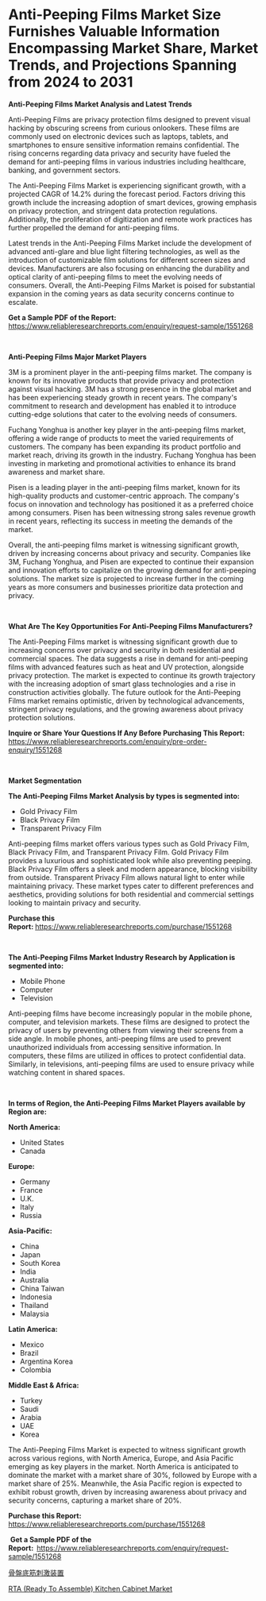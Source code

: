 <p><h1>Anti-Peeping Films Market Size Furnishes Valuable Information Encompassing Market Share, Market Trends, and Projections Spanning from 2024 to 2031</h1></p><p><strong>Anti-Peeping Films Market Analysis and Latest Trends</strong></p>
<p><p>Anti-Peeping Films are privacy protection films designed to prevent visual hacking by obscuring screens from curious onlookers. These films are commonly used on electronic devices such as laptops, tablets, and smartphones to ensure sensitive information remains confidential. The rising concerns regarding data privacy and security have fueled the demand for anti-peeping films in various industries including healthcare, banking, and government sectors.</p><p>The Anti-Peeping Films Market is experiencing significant growth, with a projected CAGR of 14.2% during the forecast period. Factors driving this growth include the increasing adoption of smart devices, growing emphasis on privacy protection, and stringent data protection regulations. Additionally, the proliferation of digitization and remote work practices has further propelled the demand for anti-peeping films.</p><p>Latest trends in the Anti-Peeping Films Market include the development of advanced anti-glare and blue light filtering technologies, as well as the introduction of customizable film solutions for different screen sizes and devices. Manufacturers are also focusing on enhancing the durability and optical clarity of anti-peeping films to meet the evolving needs of consumers. Overall, the Anti-Peeping Films Market is poised for substantial expansion in the coming years as data security concerns continue to escalate.</p></p>
<p><strong>Get a Sample PDF of the Report:&nbsp;</strong> <a href="https://www.reliableresearchreports.com/enquiry/request-sample/1551268">https://www.reliableresearchreports.com/enquiry/request-sample/1551268</a></p>
<p>&nbsp;</p>
<p><strong>Anti-Peeping Films Major Market Players</strong></p>
<p><p>3M is a prominent player in the anti-peeping films market. The company is known for its innovative products that provide privacy and protection against visual hacking. 3M has a strong presence in the global market and has been experiencing steady growth in recent years. The company's commitment to research and development has enabled it to introduce cutting-edge solutions that cater to the evolving needs of consumers.</p><p>Fuchang Yonghua is another key player in the anti-peeping films market, offering a wide range of products to meet the varied requirements of customers. The company has been expanding its product portfolio and market reach, driving its growth in the industry. Fuchang Yonghua has been investing in marketing and promotional activities to enhance its brand awareness and market share.</p><p>Pisen is a leading player in the anti-peeping films market, known for its high-quality products and customer-centric approach. The company's focus on innovation and technology has positioned it as a preferred choice among consumers. Pisen has been witnessing strong sales revenue growth in recent years, reflecting its success in meeting the demands of the market.</p><p>Overall, the anti-peeping films market is witnessing significant growth, driven by increasing concerns about privacy and security. Companies like 3M, Fuchang Yonghua, and Pisen are expected to continue their expansion and innovation efforts to capitalize on the growing demand for anti-peeping solutions. The market size is projected to increase further in the coming years as more consumers and businesses prioritize data protection and privacy.</p></p>
<p>&nbsp;</p>
<p><strong>What Are The Key Opportunities For Anti-Peeping Films Manufacturers?</strong></p>
<p><p>The Anti-Peeping Films market is witnessing significant growth due to increasing concerns over privacy and security in both residential and commercial spaces. The data suggests a rise in demand for anti-peeping films with advanced features such as heat and UV protection, alongside privacy protection. The market is expected to continue its growth trajectory with the increasing adoption of smart glass technologies and a rise in construction activities globally. The future outlook for the Anti-Peeping Films market remains optimistic, driven by technological advancements, stringent privacy regulations, and the growing awareness about privacy protection solutions.</p></p>
<p><strong>Inquire or Share Your Questions If Any Before Purchasing This Report:</strong> <a href="https://www.reliableresearchreports.com/enquiry/pre-order-enquiry/1551268">https://www.reliableresearchreports.com/enquiry/pre-order-enquiry/1551268</a></p>
<p>&nbsp;</p>
<p><strong>Market Segmentation</strong></p>
<p><strong>The Anti-Peeping Films Market Analysis by types is segmented into:</strong></p>
<p><ul><li>Gold Privacy Film</li><li>Black Privacy Film</li><li>Transparent Privacy Film</li></ul></p>
<p><p>Anti-peeping films market offers various types such as Gold Privacy Film, Black Privacy Film, and Transparent Privacy Film. Gold Privacy Film provides a luxurious and sophisticated look while also preventing peeping. Black Privacy Film offers a sleek and modern appearance, blocking visibility from outside. Transparent Privacy Film allows natural light to enter while maintaining privacy. These market types cater to different preferences and aesthetics, providing solutions for both residential and commercial settings looking to maintain privacy and security.</p></p>
<p><strong>Purchase this Report:&nbsp;</strong><a href="https://www.reliableresearchreports.com/purchase/1551268">https://www.reliableresearchreports.com/purchase/1551268</a></p>
<p>&nbsp;</p>
<p><strong>The Anti-Peeping Films Market Industry Research by Application is segmented into:</strong></p>
<p><ul><li>Mobile Phone</li><li>Computer</li><li>Television</li></ul></p>
<p><p>Anti-peeping films have become increasingly popular in the mobile phone, computer, and television markets. These films are designed to protect the privacy of users by preventing others from viewing their screens from a side angle. In mobile phones, anti-peeping films are used to prevent unauthorized individuals from accessing sensitive information. In computers, these films are utilized in offices to protect confidential data. Similarly, in televisions, anti-peeping films are used to ensure privacy while watching content in shared spaces.</p></p>
<p>&nbsp;</p>
<p><strong>In terms of Region, the Anti-Peeping Films Market Players available by Region are:</strong></p>
<p>
    <p> <strong> North America: </strong>
        <ul>
            <li>United States</li>
            <li>Canada</li>
        </ul>
        </p> 
    <p> <strong> Europe: </strong>
        <ul>
            <li>Germany</li>
            <li>France</li>
            <li>U.K.</li>
            <li>Italy</li>
            <li>Russia</li>
        </ul>
        </p> 
    <p> <strong> Asia-Pacific: </strong>
        <ul>
            <li>China</li>
            <li>Japan</li>
            <li>South Korea</li>
            <li>India</li>
            <li>Australia</li>
            <li>China Taiwan</li>
            <li>Indonesia</li>
            <li>Thailand</li>
            <li>Malaysia</li>
        </ul>
        </p> 
    <p> <strong> Latin America: </strong>
        <ul>
            <li>Mexico</li>
            <li>Brazil</li>
            <li>Argentina Korea</li>
            <li>Colombia</li>
        </ul>
        </p> 
    <p> <strong> Middle East & Africa: </strong>
        <ul>
            <li>Turkey</li>
            <li>Saudi</li>
            <li>Arabia</li>
            <li>UAE</li>
            <li>Korea</li>
        </ul>
    </p>
    </p>
<p><p>The Anti-Peeping Films Market is expected to witness significant growth across various regions, with North America, Europe, and Asia Pacific emerging as key players in the market. North America is anticipated to dominate the market with a market share of 30%, followed by Europe with a market share of 25%. Meanwhile, the Asia Pacific region is expected to exhibit robust growth, driven by increasing awareness about privacy and security concerns, capturing a market share of 20%.</p></p>
<p><strong>Purchase this Report: </strong><a href="https://www.reliableresearchreports.com/purchase/1551268">https://www.reliableresearchreports.com/purchase/1551268</a></p>
<p>&nbsp;<strong>Get a Sample PDF of the Report:&nbsp;&nbsp;</strong><a href="https://www.reliableresearchreports.com/enquiry/request-sample/1551268">https://www.reliableresearchreports.com/enquiry/request-sample/1551268</a></p>
<p><strong></strong></p>
<p><p><a href="https://github.com/lababdou/Market-Research-Report-List-3/blob/main/81087827067.md">骨盤底筋刺激装置</a></p><p><a href="https://github.com/NorbertYates/Market-Research-Report-List-4/blob/main/rta-ready-to-assemble-kitchen-cabinet-market.md">RTA (Ready To Assemble) Kitchen Cabinet Market</a></p></p>